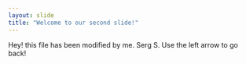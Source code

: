 ```yaml
---
layout: slide
title: "Welcome to our second slide!"
---
```

Hey! this file has been modified by me. Serg S.
Use the left arrow to go back!
